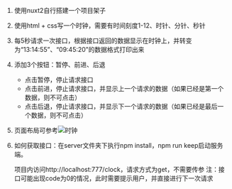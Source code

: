 1. 使用nuxt2自行搭建一个项目架子
2. 使用html + css写一个时钟，需要有时间刻度1-12、时针、分针、秒针
3. 每5秒请求一次接口，根据接口返回的数据显示在时钟上，并转变为“13:14:55”、“09:45:20”的数据格式打印出来
4. 添加3个按钮：暂停、前进、后退
   - 点击暂停，停止请求接口
   - 点击前进，停止请求接口，并显示上一个请求的数据（如果已经是第一个数据，则不可点击）
   - 点击后退，停止请求接口，并显示下一个请求的数据（如果已经是最后一个数据，则不可点击）
5. 页面布局可参考![时钟](D:\storage\项目\团队培养\4-闹钟\时钟.png)

6. 如何获取接口：在server文件夹下执行npm install，npm run keep启动服务端。

   项目内访问http://localhost:777/clock，请求方式为get，不需要传参
   注：接口可能出现code为0的情况，此时需要提示用户，并直接进行下一次请求
